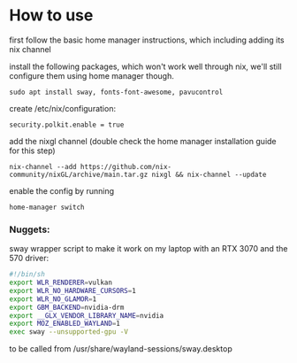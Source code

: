 # How to use

first follow the basic home manager instructions, which including adding its nix channel

install the following packages, which won't work well through nix, we'll still configure
them using home manager though.

```
sudo apt install sway, fonts-font-awesome, pavucontrol
```

create /etc/nix/configuration:

```
security.polkit.enable = true
```

add the nixgl channel (double check the home manager installation guide for this step)

```
nix-channel --add https://github.com/nix-community/nixGL/archive/main.tar.gz nixgl && nix-channel --update
```

enable the config by running

```
home-manager switch
```


### Nuggets:

sway wrapper script to make it work on my laptop with an RTX 3070 and the 570 driver:

```sh
#!/bin/sh
export WLR_RENDERER=vulkan
export WLR_NO_HARDWARE_CURSORS=1
export WLR_NO_GLAMOR=1
export GBM_BACKEND=nvidia-drm
export __GLX_VENDOR_LIBRARY_NAME=nvidia
export MOZ_ENABLED_WAYLAND=1
exec sway --unsupported-gpu -V
```

to be called from /usr/share/wayland-sessions/sway.desktop
